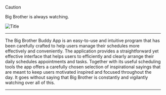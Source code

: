 <!-- Caution -->
>[!CAUTION]
>Big Brother is always watching.

<!-- Banner -->
![Title](https://github.com/user-attachments/assets/5e018536-bfbe-4601-8fe6-cc736db1f037)

<!-- Divider -->
---

<!-- Text -->
The Big Brother Buddy App is an easy-to-use and intuitive program that has been carefully crafted to help users manage their schedules more effectively and conveniently. The application provides a straightforward yet effective interface that helps users to efficiently and clearly arrange their daily schedules appointments and tasks. Together with its useful scheduling tools the app offers a carefully chosen selection of inspirational sayings that are meant to keep users motivated inspired and focused throughout the day. It goes without saying that Big Brother is constantly and vigilantly watching over all of this.

<!-- Divider -->
---
